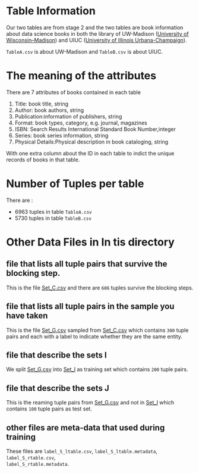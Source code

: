 # Table Information

Our two tables are from stage 2 and the two tables are book information about
 data science books in both the library of UW-Madison ([University of 
 Wisconsin–Madison](https://www.wisc.edu/)) and UIUC ([University of Illinois Urbana-Champaign](http://illinois.edu/)).
 
`TableA.csv` is about UW-Madison and `TableB.csv` is about UIUC.

# The meaning of the attributes

There are 7 attributes of books contained in each table

1. Title: book title, string
2. Author: book authors, string
3. Publication:information of publishers, string
4. Format: book types, category, e.g. journal, magazines
5. ISBN: Search Results International Standard Book Number,integer
6. Series: book series information, string
7. Physical Details:Physical description in book cataloging, string

With one extra column about the ID in each table to indict the unique records
 of books in that table.

# Number of Tuples per table

There are :

* 6963 tuples in table `TableA.csv`
* 5730 tuples in table `TableB.csv`

# Other Data Files in In tis directory

## file that lists all tuple pairs that survive the blocking step. 

This is the  file [Set_C.csv](Set_C.csv) and there are `606` tuples survive
 the 
blocking 
steps.

## file that lists all tuple pairs in the sample you have taken

This is the file [Set_G.csv](./Set_G.csv) sampled from [Set_C.csv](Set_C.csv)  which contains `300` 
tuple pairs
 and
 each with a
 label to indicate whether they are the same entity. 
  

## file that describe the sets I

We split [Set_G.csv](./Set_G.csv) into [Set_I](./Set_I.csv) as training set
which contains `200` tuple pairs.

## file that describe the sets J

This is the reaming tuple pairs from [Set_G.csv](./Set_G.csv) and not in [Set_I](./Set_I.csv)
which contains `100` tuple pairs as test set.

## other files are meta-data that used during training

These files are `label_S_ltable.csv`,
`label_S_ltable.metadata`,
`label_S_rtable.csv`,	 
`label_S_rtable.metadata`.

